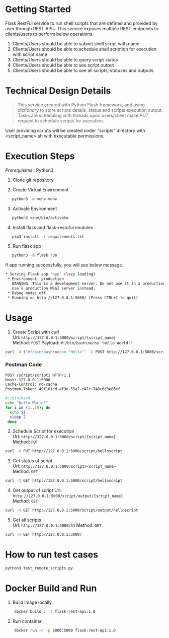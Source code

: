 # Getting Started
Flask RestFul service to run shell scripts that are defined and provided by user through REST APIs. This service exposes multiple REST endpoints to clients/users to perform below operations.

1. Clients/Users should be able to submit shell script with name
2. Clients/Users should be able to schedule shell scription for execution with script name
3. Clients/Users should be able to query script status
4. Clients/Users should be able to see script output
5. Clients/Users should be able to see all scripts, statuses and outputs

# Technical Design Details
> This service created with Python Flash framework, and using *dictionary* to store scripts details, status and scripts execution output. Tasks are scheduling with threads upon users/client make *PUT* request to schedule scripts for execution.

User providing scripts will be created under "scripts" directory with <script_name>.sh with executable permissions.

# Execution Steps
*Prerequisites* : Python3

1. Clone git repository

2. Create Virtual Environment
```sh
   python3 -m venv venv
```

3. Activate Environment
```sh
   python3 venv/bin/activate
```

4. Install flask and flask-restuful modules
```sh
   pip3 install -r requirements.txt
```
5. Run flask app
```sh
   python3 -m flask run  
```

If app running successfully, you will see below message.

```sh
* Serving Flask app 'app' (lazy loading)
 * Environment: production
   WARNING: This is a development server. Do not use it in a production deployment.
   Use a production WSGI server instead.
 * Debug mode: off
 * Running on http://127.0.0.1:5000/ (Press CTRL+C to quit)
```


# Usage

1. Create Script with curl<br/>
Url: `http://127.0.0.1:5000/script/{script_name} `<br/>
Method: `POST`
Payload: `#!/bin/bash\necho "Hello World!"`

```sh
curl -d $'#!/bin/bash\necho "Hello"' -X POST http://127.0.0.1:5000/script/helloscript
```

### Postman Code

```sh
POST /script/script1 HTTP/1.1
Host: 127.0.0.1:5000
Cache-Control: no-cache
Postman-Token: 49f181cd-af3e-55a7-c47c-748c6d3e86ef

#!/bin/bash
echo "Hello World!"
for i in {1..10}; do
  echo $i
  sleep 2
 done
```

2. Schedule Script for execution <br/>
Url: `http://127.0.0.1:5000/script/{script_name} `<br/>
Method: `PUT`

```sh
curl -X PUT http://127.0.0.1:5000/script/helloscript
```

3. Get status of script<br/>
Url: `http://127.0.0.1:5000/script/<script_name> `<br/>
Method: `GET`

```sh
curl -X GET http://127.0.0.1:5000/script/helloscript
```

4. Get output of script
Url: `http://127.0.0.1:5000/script/output/{script_name} `<br/>
Method: `GET`

```sh
curl -X GET http://127.0.0.1:5000/script/output/helloscript
```

5. Get all scripts<br/>
Url: `http://127.0.0.1:5000/`\n
Method: `GET`

```sh
curl -X GET http://127.0.0.1:5000/
```

# How to run test cases
```sh
python3 test_remote_scripts.py
```


# Docker Build and Run
1. Build Image locally
```sh
    docker build . -t flask-rest-api:1.0
```

2. Run container
```sh
    docker run -d -p 5000:5000 flask-rest-api:1.0
```

